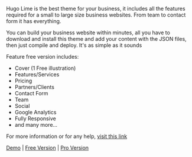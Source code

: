 Hugo Lime is the best theme for your business, it includes all the features required for a small to large size business websites. From team to contact form it has everything.

You can build your business website within minutes, all you have to download and install this theme and add your content with the JSON files, then just compile and deploy. It's as simple as it sounds

Feature free version includes:

* Cover (1 Free illustration)
* Features/Services
* Pricing
* Partners/Clients
* Contact Form
* Team
* Social
* Google Analytics
* Fully Responsive
* and many more...

For more information or for any help, [visit this link](https://uicard.io/products/hugo-lime-free)

[Demo](http://demo.uicard.io/hugo-lime-free-demo) | [Free Version](https://uicard.io/products/hugo-lime) | [Pro Version](https://uicard.io/products/hugo-lime-pro)
